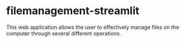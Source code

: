 # filemanagement-streamlit
This web application allows the user to effectively manage files on the computer through several different operations.

